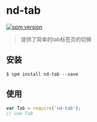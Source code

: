 # nd-tab

[![spm version](http://spmjs.io/badge/nd-tab)](http://spmjs.io/package/nd-tab)

> 提供了简单的tab标签页的切换

## 安装

```
$ spm install nd-tab --save
```

## 使用

```js
var Tab = require('nd-tab');
// use Tab
```
